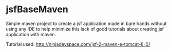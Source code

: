 # jsfBaseMaven
Simple maven project to create a jsf application made in bare hands without using any IDE to help minimize this lack of good tutorials about creating jsf application with maven.

Tutorial used: http://ninjadevspace.com/jsf-2-maven-e-tomcat-8-0/
